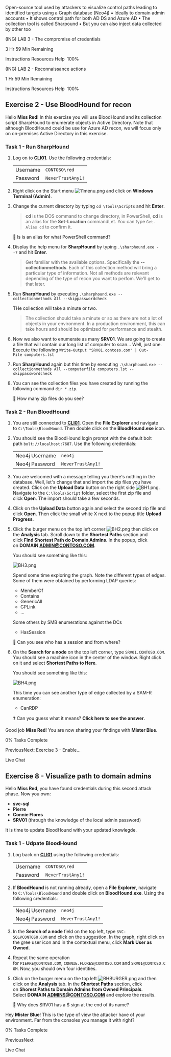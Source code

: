 
Open-source tool used by attackers to visualize control paths leading to identified targets using a Graph database (Neo4j) 
	▪ Ideally to domain admin accounts 
▪ It shows control path for both AD DS and Azure AD 
▪ The collection tool is called Sharpound 
	▪ But you can also inject data collected by other too


(ING) LAB 3 - The compromise of credentials

3 Hr 59 Min Remaining

Instructions Resources Help  100%

(ING) LAB 2 - Reconnaissance actions

1 Hr 59 Min Remaining

Instructions Resources Help  100%

## Exercise 2 - Use BloodHound for recon

Hello **Miss Red**! In this exercise you will use BloodHound and its collection script SharpHound to enumerate objects in Active Directory. Note that although BloodHound could be use for Azure AD recon, we will focus only on on-premises Active Directory in this exercise.

### Task 1 - Run SharpHound

1. Log on to **[CLI01](https://labclient.labondemand.com/Instructions/4c26088d-9e1a-4cc0-8086-b2c2d5f57de4?rc=10#)**. Use the following credentials:
    
    |||
    |---|---|
    |Username|`CONTOSO\red`|
    |Password|`NeverTrustAny1!`|
    
2. Right click on the Start menu ![11menu.png](https://labondemand.blob.core.windows.net/content/lab127178/11menu.png) and click on **Windows Terminal (Admin)**.
    
3. Change the current directory by typing `cd \Tools\Scripts` and hit **Enter**.
    
    > **cd** is the DOS command to change directory, in PowerShell, **cd** is an alias for the **Set-Location** commandLet. You can type `Get-Alias cd` to confirm it.
    
    📝 ls is an alias for what PowerShell command?
    
4. Display the help menu for **SharpHound** by typing `.\sharphound.exe --?` and hit **Enter**.
    
    > Get familiar with the available options. Specifically the **--collectionmethods**. Each of this collection method will bring a particular type of information. Not all methods are relevant depending of the type of recon you want to perfom. We'll get to that later.
    
5. Run **SharpHound** by executing `.\sharphound.exe --collectionmethods All --skippasswordcheck`
    
    THe collection will take a minute or two.
    
    > The collection should take a minute or so as there are not a lot of objects in your environment. In a production environment, this can take hours and should be optimized for performance and stealth.
    
6. Now we also want to enumerate as many **SRV01**. We are going to create a file that will contain our long list of computer to scan… Well, just one. Execute the following `Write-Output "SRV01.contoso.com" | Out-File computers.lst`
    
7. Run **SharpHound** again but this time by executing `.\sharphound.exe --collectionmethods All --computerfile computers.lst --skippasswordcheck`
    
8. You can see the collection files you have created by running the following command `dir *.zip`.
    
    📝 How many zip files do you see?
    

### Task 2 - Run BloodHound

1. You are still connected to **[CLI01](https://labclient.labondemand.com/Instructions/4c26088d-9e1a-4cc0-8086-b2c2d5f57de4?rc=10#)**. Open the **File Explorer** and navigate to `C:\Tools\BloodHound`. Then double click on the **BloodHound.exe** icon.
    
2. You should see the BloodHound login prompt with the default bolt path `bolt://localhost:7687`. Use the following credentials:
    
    |||
    |---|---|
    |Neo4j Username|`neo4j`|
    |Neo4j Password|`NeverTrustAny1!`|
    
3. You are welcomed with a message telling you there's nothing in the database. Well, let's change that and import the zip files you have created. Click on the **Upload Data** button on the right side ![BH1.png](https://labondemand.blob.core.windows.net/content/lab127178/BH1.png). Navigate to the `C:\Tools\Script` folder, select the first zip file and click **Open**. The import should take a few seconds.
    
4. Click on the **Upload Data** button again and select the second zip file and click **Open**. Then click the small white X next to the popup title **Upload Progress**.
    
5. Click the burger menu on the top left corner ![BH2.png](https://labondemand.blob.core.windows.net/content/lab127178/BH2.png) then click on the **Analysis** tab. Scroll down to the **Shortest Paths** section and click **Find Shortest Path do Domain Admins**. In the popup, click on **DOMAIN ADMIN@CONTOSO.COM**.
    
    You should see something like this:
    
    ![BH3.png](https://labondemand.blob.core.windows.net/content/lab127178/BH3.png)
    
    Spend some time exploring the graph. Note the different types of edges. Some of them were obtained by performing LDAP queries:
    
    - MemberOf
    - Contains
    - GenericAll
    - GPLink
    - …
    
    Some others by SMB enumerations against the DCs
    
    - HasSession
    
    📝 Can you see who has a session and from where?
    
6. On the **Search for a node** on the top left corner, type `SRV01.CONTOSO.COM`. You should see a machine icon in the center of the window. Right click on it and select **Shortest Paths to Here**.
    
    You should see something like this:
    
    ![BH4.png](https://labondemand.blob.core.windows.net/content/lab127178/BH4.png)
    
    This time you can see another type of edge collected by a SAM-R enumeration:
    
    - CanRDP
    
    ❓ Can you guess what it means? **Click here to see the answer**.
    

Good job **Miss Red**! You are now sharing your findings with **Mister Blue**.

0% Tasks Complete

PreviousNext: Exercise 3 - Enable...

Live Chat
## Exercise 8 - Visualize path to domain admins

Hello **Miss Red**, you have found credentials during this second attack phase. Now you own:

- **svc-sql**
- **Pierre**
- **Connie Flores**
- **SRV01** (through the knowledge of the local admin password)

It is time to update BloodHound with your updated knowlegde.

### Task 1 - Udpate BloodHound

1. Log back on **[CLI01](https://labclient.labondemand.com/Instructions/408ee615-f168-4d09-8db9-7640eef31f16?rc=10#)** using the following credentials:
    
    |||
    |---|---|
    |Username|`CONTOSO\red`|
    |Password|`NeverTrustAny1!`|
    
2. If **BloodHound** is not running already, open a **File Explorer**, navigate to `C:\Tools\BloodHound` and double click on **BloodHound.exe**. Using the following credentials:
    
    |||
    |---|---|
    |Neo4j Username|`neo4j`|
    |Neo4j Password|`NeverTrustAny1!`|
    
3. In the **Search of a node** field on the top left, type `SVC-SQL@CONTOSO.COM` and click on the suggestion. In the graph, right click on the gree user icon and in the contextual menu, click **Mark User as Owned**.
    
4. Repeat the same operation for `PIERRE@CONTOSO.COM`, `CONNIE.FLORES@CONTOSO.COM` and `SRV01@CONTOSO.COM`. Now, you should own four identities.
    
5. Click on the burger menu on the top left ![BHBURGER.png](https://labondemand.blob.core.windows.net/content/lab127270/BHBURGER.png) and then click on the **Analysis** tab. In the **Shortest Paths** section, click on **Shorest Paths to Domain Admins from Owned Principals**. Select **DOMAIN ADMINS@CONTOSO.COM** and explore the results.
    
    📝 Why does SRV01 has a $ sign at the end of its name?
    

Hey **Mister Blue**! This is the type of view the attacker have of your environment. Far from the consoles you manage it with right?

0% Tasks Complete

PreviousNext

Live Chat